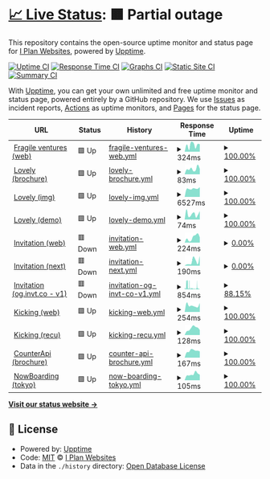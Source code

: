 # [📈 Live Status](https://up.fragile.ventures): <!--live status--> **🟧 Partial outage**

This repository contains the open-source uptime monitor and status page for [I Plan Websites](http://iplanwebsites.com), powered by [Upptime](https://github.com/upptime/upptime).

[![Uptime CI](https://github.com/iplanwebsites/up/workflows/Uptime%20CI/badge.svg)](https://github.com/iplanwebsites/up/actions?query=workflow%3A%22Uptime+CI%22)
[![Response Time CI](https://github.com/iplanwebsites/up/workflows/Response%20Time%20CI/badge.svg)](https://github.com/iplanwebsites/up/actions?query=workflow%3A%22Response+Time+CI%22)
[![Graphs CI](https://github.com/iplanwebsites/up/workflows/Graphs%20CI/badge.svg)](https://github.com/iplanwebsites/up/actions?query=workflow%3A%22Graphs+CI%22)
[![Static Site CI](https://github.com/iplanwebsites/up/workflows/Static%20Site%20CI/badge.svg)](https://github.com/iplanwebsites/up/actions?query=workflow%3A%22Static+Site+CI%22)
[![Summary CI](https://github.com/iplanwebsites/up/workflows/Summary%20CI/badge.svg)](https://github.com/iplanwebsites/up/actions?query=workflow%3A%22Summary+CI%22)

With [Upptime](https://upptime.js.org), you can get your own unlimited and free uptime monitor and status page, powered entirely by a GitHub repository. We use [Issues](https://github.com/iplanwebsites/up/issues) as incident reports, [Actions](https://github.com/iplanwebsites/up/actions) as uptime monitors, and [Pages](https://up.fragile.ventures) for the status page.

<!--start: status pages-->
<!-- This summary is generated by Upptime (https://github.com/upptime/upptime) -->
<!-- Do not edit this manually, your changes will be overwritten -->
<!-- prettier-ignore -->
| URL | Status | History | Response Time | Uptime |
| --- | ------ | ------- | ------------- | ------ |
| <img alt="" src="https://favicons.githubusercontent.com/fragile.ventures" height="13"> [Fragile ventures (web)](https://fragile.ventures) | 🟩 Up | [fragile-ventures-web.yml](https://github.com/iplanwebsites/up/commits/HEAD/history/fragile-ventures-web.yml) | <details><summary><img alt="Response time graph" src="./graphs/fragile-ventures-web/response-time-week.png" height="20"> 324ms</summary><br><a href="https://up.fragile.ventures/history/fragile-ventures-web"><img alt="Response time 1147" src="https://img.shields.io/endpoint?url=https%3A%2F%2Fraw.githubusercontent.com%2Fiplanwebsites%2Fup%2FHEAD%2Fapi%2Ffragile-ventures-web%2Fresponse-time.json"></a><br><a href="https://up.fragile.ventures/history/fragile-ventures-web"><img alt="24-hour response time 371" src="https://img.shields.io/endpoint?url=https%3A%2F%2Fraw.githubusercontent.com%2Fiplanwebsites%2Fup%2FHEAD%2Fapi%2Ffragile-ventures-web%2Fresponse-time-day.json"></a><br><a href="https://up.fragile.ventures/history/fragile-ventures-web"><img alt="7-day response time 324" src="https://img.shields.io/endpoint?url=https%3A%2F%2Fraw.githubusercontent.com%2Fiplanwebsites%2Fup%2FHEAD%2Fapi%2Ffragile-ventures-web%2Fresponse-time-week.json"></a><br><a href="https://up.fragile.ventures/history/fragile-ventures-web"><img alt="30-day response time 257" src="https://img.shields.io/endpoint?url=https%3A%2F%2Fraw.githubusercontent.com%2Fiplanwebsites%2Fup%2FHEAD%2Fapi%2Ffragile-ventures-web%2Fresponse-time-month.json"></a><br><a href="https://up.fragile.ventures/history/fragile-ventures-web"><img alt="1-year response time 1147" src="https://img.shields.io/endpoint?url=https%3A%2F%2Fraw.githubusercontent.com%2Fiplanwebsites%2Fup%2FHEAD%2Fapi%2Ffragile-ventures-web%2Fresponse-time-year.json"></a></details> | <details><summary><a href="https://up.fragile.ventures/history/fragile-ventures-web">100.00%</a></summary><a href="https://up.fragile.ventures/history/fragile-ventures-web"><img alt="All-time uptime 99.58%" src="https://img.shields.io/endpoint?url=https%3A%2F%2Fraw.githubusercontent.com%2Fiplanwebsites%2Fup%2FHEAD%2Fapi%2Ffragile-ventures-web%2Fuptime.json"></a><br><a href="https://up.fragile.ventures/history/fragile-ventures-web"><img alt="24-hour uptime 100.00%" src="https://img.shields.io/endpoint?url=https%3A%2F%2Fraw.githubusercontent.com%2Fiplanwebsites%2Fup%2FHEAD%2Fapi%2Ffragile-ventures-web%2Fuptime-day.json"></a><br><a href="https://up.fragile.ventures/history/fragile-ventures-web"><img alt="7-day uptime 100.00%" src="https://img.shields.io/endpoint?url=https%3A%2F%2Fraw.githubusercontent.com%2Fiplanwebsites%2Fup%2FHEAD%2Fapi%2Ffragile-ventures-web%2Fuptime-week.json"></a><br><a href="https://up.fragile.ventures/history/fragile-ventures-web"><img alt="30-day uptime 100.00%" src="https://img.shields.io/endpoint?url=https%3A%2F%2Fraw.githubusercontent.com%2Fiplanwebsites%2Fup%2FHEAD%2Fapi%2Ffragile-ventures-web%2Fuptime-month.json"></a><br><a href="https://up.fragile.ventures/history/fragile-ventures-web"><img alt="1-year uptime 99.58%" src="https://img.shields.io/endpoint?url=https%3A%2F%2Fraw.githubusercontent.com%2Fiplanwebsites%2Fup%2FHEAD%2Fapi%2Ffragile-ventures-web%2Fuptime-year.json"></a></details>
| <img alt="" src="https://favicons.githubusercontent.com/lovely.link" height="13"> [Lovely (brochure)](https://lovely.link/) | 🟩 Up | [lovely-brochure.yml](https://github.com/iplanwebsites/up/commits/HEAD/history/lovely-brochure.yml) | <details><summary><img alt="Response time graph" src="./graphs/lovely-brochure/response-time-week.png" height="20"> 83ms</summary><br><a href="https://up.fragile.ventures/history/lovely-brochure"><img alt="Response time 159" src="https://img.shields.io/endpoint?url=https%3A%2F%2Fraw.githubusercontent.com%2Fiplanwebsites%2Fup%2FHEAD%2Fapi%2Flovely-brochure%2Fresponse-time.json"></a><br><a href="https://up.fragile.ventures/history/lovely-brochure"><img alt="24-hour response time 84" src="https://img.shields.io/endpoint?url=https%3A%2F%2Fraw.githubusercontent.com%2Fiplanwebsites%2Fup%2FHEAD%2Fapi%2Flovely-brochure%2Fresponse-time-day.json"></a><br><a href="https://up.fragile.ventures/history/lovely-brochure"><img alt="7-day response time 83" src="https://img.shields.io/endpoint?url=https%3A%2F%2Fraw.githubusercontent.com%2Fiplanwebsites%2Fup%2FHEAD%2Fapi%2Flovely-brochure%2Fresponse-time-week.json"></a><br><a href="https://up.fragile.ventures/history/lovely-brochure"><img alt="30-day response time 111" src="https://img.shields.io/endpoint?url=https%3A%2F%2Fraw.githubusercontent.com%2Fiplanwebsites%2Fup%2FHEAD%2Fapi%2Flovely-brochure%2Fresponse-time-month.json"></a><br><a href="https://up.fragile.ventures/history/lovely-brochure"><img alt="1-year response time 159" src="https://img.shields.io/endpoint?url=https%3A%2F%2Fraw.githubusercontent.com%2Fiplanwebsites%2Fup%2FHEAD%2Fapi%2Flovely-brochure%2Fresponse-time-year.json"></a></details> | <details><summary><a href="https://up.fragile.ventures/history/lovely-brochure">100.00%</a></summary><a href="https://up.fragile.ventures/history/lovely-brochure"><img alt="All-time uptime 99.99%" src="https://img.shields.io/endpoint?url=https%3A%2F%2Fraw.githubusercontent.com%2Fiplanwebsites%2Fup%2FHEAD%2Fapi%2Flovely-brochure%2Fuptime.json"></a><br><a href="https://up.fragile.ventures/history/lovely-brochure"><img alt="24-hour uptime 100.00%" src="https://img.shields.io/endpoint?url=https%3A%2F%2Fraw.githubusercontent.com%2Fiplanwebsites%2Fup%2FHEAD%2Fapi%2Flovely-brochure%2Fuptime-day.json"></a><br><a href="https://up.fragile.ventures/history/lovely-brochure"><img alt="7-day uptime 100.00%" src="https://img.shields.io/endpoint?url=https%3A%2F%2Fraw.githubusercontent.com%2Fiplanwebsites%2Fup%2FHEAD%2Fapi%2Flovely-brochure%2Fuptime-week.json"></a><br><a href="https://up.fragile.ventures/history/lovely-brochure"><img alt="30-day uptime 100.00%" src="https://img.shields.io/endpoint?url=https%3A%2F%2Fraw.githubusercontent.com%2Fiplanwebsites%2Fup%2FHEAD%2Fapi%2Flovely-brochure%2Fuptime-month.json"></a><br><a href="https://up.fragile.ventures/history/lovely-brochure"><img alt="1-year uptime 99.99%" src="https://img.shields.io/endpoint?url=https%3A%2F%2Fraw.githubusercontent.com%2Fiplanwebsites%2Fup%2FHEAD%2Fapi%2Flovely-brochure%2Fuptime-year.json"></a></details>
| <img alt="" src="https://favicons.githubusercontent.com/img.lovely.link" height="13"> [Lovely (img)](https://img.lovely.link/v1/invitation/profile?title=title&text1=text1&text2=text2&text3=text3&avatar=https%3A%2F%2Frandomuser.me%2Fapi%2Fportraits%2Fwomen%2F67.jpg&rating5=0) | 🟩 Up | [lovely-img.yml](https://github.com/iplanwebsites/up/commits/HEAD/history/lovely-img.yml) | <details><summary><img alt="Response time graph" src="./graphs/lovely-img/response-time-week.png" height="20"> 6527ms</summary><br><a href="https://up.fragile.ventures/history/lovely-img"><img alt="Response time 6154" src="https://img.shields.io/endpoint?url=https%3A%2F%2Fraw.githubusercontent.com%2Fiplanwebsites%2Fup%2FHEAD%2Fapi%2Flovely-img%2Fresponse-time.json"></a><br><a href="https://up.fragile.ventures/history/lovely-img"><img alt="24-hour response time 7688" src="https://img.shields.io/endpoint?url=https%3A%2F%2Fraw.githubusercontent.com%2Fiplanwebsites%2Fup%2FHEAD%2Fapi%2Flovely-img%2Fresponse-time-day.json"></a><br><a href="https://up.fragile.ventures/history/lovely-img"><img alt="7-day response time 6527" src="https://img.shields.io/endpoint?url=https%3A%2F%2Fraw.githubusercontent.com%2Fiplanwebsites%2Fup%2FHEAD%2Fapi%2Flovely-img%2Fresponse-time-week.json"></a><br><a href="https://up.fragile.ventures/history/lovely-img"><img alt="30-day response time 6045" src="https://img.shields.io/endpoint?url=https%3A%2F%2Fraw.githubusercontent.com%2Fiplanwebsites%2Fup%2FHEAD%2Fapi%2Flovely-img%2Fresponse-time-month.json"></a><br><a href="https://up.fragile.ventures/history/lovely-img"><img alt="1-year response time 6154" src="https://img.shields.io/endpoint?url=https%3A%2F%2Fraw.githubusercontent.com%2Fiplanwebsites%2Fup%2FHEAD%2Fapi%2Flovely-img%2Fresponse-time-year.json"></a></details> | <details><summary><a href="https://up.fragile.ventures/history/lovely-img">100.00%</a></summary><a href="https://up.fragile.ventures/history/lovely-img"><img alt="All-time uptime 99.91%" src="https://img.shields.io/endpoint?url=https%3A%2F%2Fraw.githubusercontent.com%2Fiplanwebsites%2Fup%2FHEAD%2Fapi%2Flovely-img%2Fuptime.json"></a><br><a href="https://up.fragile.ventures/history/lovely-img"><img alt="24-hour uptime 100.00%" src="https://img.shields.io/endpoint?url=https%3A%2F%2Fraw.githubusercontent.com%2Fiplanwebsites%2Fup%2FHEAD%2Fapi%2Flovely-img%2Fuptime-day.json"></a><br><a href="https://up.fragile.ventures/history/lovely-img"><img alt="7-day uptime 100.00%" src="https://img.shields.io/endpoint?url=https%3A%2F%2Fraw.githubusercontent.com%2Fiplanwebsites%2Fup%2FHEAD%2Fapi%2Flovely-img%2Fuptime-week.json"></a><br><a href="https://up.fragile.ventures/history/lovely-img"><img alt="30-day uptime 100.00%" src="https://img.shields.io/endpoint?url=https%3A%2F%2Fraw.githubusercontent.com%2Fiplanwebsites%2Fup%2FHEAD%2Fapi%2Flovely-img%2Fuptime-month.json"></a><br><a href="https://up.fragile.ventures/history/lovely-img"><img alt="1-year uptime 99.91%" src="https://img.shields.io/endpoint?url=https%3A%2F%2Fraw.githubusercontent.com%2Fiplanwebsites%2Fup%2FHEAD%2Fapi%2Flovely-img%2Fuptime-year.json"></a></details>
| <img alt="" src="https://favicons.githubusercontent.com/demo.lovely.link" height="13"> [Lovely (demo)](https://demo.lovely.link/) | 🟩 Up | [lovely-demo.yml](https://github.com/iplanwebsites/up/commits/HEAD/history/lovely-demo.yml) | <details><summary><img alt="Response time graph" src="./graphs/lovely-demo/response-time-week.png" height="20"> 74ms</summary><br><a href="https://up.fragile.ventures/history/lovely-demo"><img alt="Response time 156" src="https://img.shields.io/endpoint?url=https%3A%2F%2Fraw.githubusercontent.com%2Fiplanwebsites%2Fup%2FHEAD%2Fapi%2Flovely-demo%2Fresponse-time.json"></a><br><a href="https://up.fragile.ventures/history/lovely-demo"><img alt="24-hour response time 114" src="https://img.shields.io/endpoint?url=https%3A%2F%2Fraw.githubusercontent.com%2Fiplanwebsites%2Fup%2FHEAD%2Fapi%2Flovely-demo%2Fresponse-time-day.json"></a><br><a href="https://up.fragile.ventures/history/lovely-demo"><img alt="7-day response time 74" src="https://img.shields.io/endpoint?url=https%3A%2F%2Fraw.githubusercontent.com%2Fiplanwebsites%2Fup%2FHEAD%2Fapi%2Flovely-demo%2Fresponse-time-week.json"></a><br><a href="https://up.fragile.ventures/history/lovely-demo"><img alt="30-day response time 75" src="https://img.shields.io/endpoint?url=https%3A%2F%2Fraw.githubusercontent.com%2Fiplanwebsites%2Fup%2FHEAD%2Fapi%2Flovely-demo%2Fresponse-time-month.json"></a><br><a href="https://up.fragile.ventures/history/lovely-demo"><img alt="1-year response time 156" src="https://img.shields.io/endpoint?url=https%3A%2F%2Fraw.githubusercontent.com%2Fiplanwebsites%2Fup%2FHEAD%2Fapi%2Flovely-demo%2Fresponse-time-year.json"></a></details> | <details><summary><a href="https://up.fragile.ventures/history/lovely-demo">100.00%</a></summary><a href="https://up.fragile.ventures/history/lovely-demo"><img alt="All-time uptime 99.95%" src="https://img.shields.io/endpoint?url=https%3A%2F%2Fraw.githubusercontent.com%2Fiplanwebsites%2Fup%2FHEAD%2Fapi%2Flovely-demo%2Fuptime.json"></a><br><a href="https://up.fragile.ventures/history/lovely-demo"><img alt="24-hour uptime 100.00%" src="https://img.shields.io/endpoint?url=https%3A%2F%2Fraw.githubusercontent.com%2Fiplanwebsites%2Fup%2FHEAD%2Fapi%2Flovely-demo%2Fuptime-day.json"></a><br><a href="https://up.fragile.ventures/history/lovely-demo"><img alt="7-day uptime 100.00%" src="https://img.shields.io/endpoint?url=https%3A%2F%2Fraw.githubusercontent.com%2Fiplanwebsites%2Fup%2FHEAD%2Fapi%2Flovely-demo%2Fuptime-week.json"></a><br><a href="https://up.fragile.ventures/history/lovely-demo"><img alt="30-day uptime 99.61%" src="https://img.shields.io/endpoint?url=https%3A%2F%2Fraw.githubusercontent.com%2Fiplanwebsites%2Fup%2FHEAD%2Fapi%2Flovely-demo%2Fuptime-month.json"></a><br><a href="https://up.fragile.ventures/history/lovely-demo"><img alt="1-year uptime 99.95%" src="https://img.shields.io/endpoint?url=https%3A%2F%2Fraw.githubusercontent.com%2Fiplanwebsites%2Fup%2FHEAD%2Fapi%2Flovely-demo%2Fuptime-year.json"></a></details>
| <img alt="" src="https://favicons.githubusercontent.com/invitation.codes" height="13"> [Invitation (web)](https://invitation.codes/) | 🟥 Down | [invitation-web.yml](https://github.com/iplanwebsites/up/commits/HEAD/history/invitation-web.yml) | <details><summary><img alt="Response time graph" src="./graphs/invitation-web/response-time-week.png" height="20"> 224ms</summary><br><a href="https://up.fragile.ventures/history/invitation-web"><img alt="Response time 166" src="https://img.shields.io/endpoint?url=https%3A%2F%2Fraw.githubusercontent.com%2Fiplanwebsites%2Fup%2FHEAD%2Fapi%2Finvitation-web%2Fresponse-time.json"></a><br><a href="https://up.fragile.ventures/history/invitation-web"><img alt="24-hour response time 230" src="https://img.shields.io/endpoint?url=https%3A%2F%2Fraw.githubusercontent.com%2Fiplanwebsites%2Fup%2FHEAD%2Fapi%2Finvitation-web%2Fresponse-time-day.json"></a><br><a href="https://up.fragile.ventures/history/invitation-web"><img alt="7-day response time 224" src="https://img.shields.io/endpoint?url=https%3A%2F%2Fraw.githubusercontent.com%2Fiplanwebsites%2Fup%2FHEAD%2Fapi%2Finvitation-web%2Fresponse-time-week.json"></a><br><a href="https://up.fragile.ventures/history/invitation-web"><img alt="30-day response time 222" src="https://img.shields.io/endpoint?url=https%3A%2F%2Fraw.githubusercontent.com%2Fiplanwebsites%2Fup%2FHEAD%2Fapi%2Finvitation-web%2Fresponse-time-month.json"></a><br><a href="https://up.fragile.ventures/history/invitation-web"><img alt="1-year response time 166" src="https://img.shields.io/endpoint?url=https%3A%2F%2Fraw.githubusercontent.com%2Fiplanwebsites%2Fup%2FHEAD%2Fapi%2Finvitation-web%2Fresponse-time-year.json"></a></details> | <details><summary><a href="https://up.fragile.ventures/history/invitation-web">0.00%</a></summary><a href="https://up.fragile.ventures/history/invitation-web"><img alt="All-time uptime 0.00%" src="https://img.shields.io/endpoint?url=https%3A%2F%2Fraw.githubusercontent.com%2Fiplanwebsites%2Fup%2FHEAD%2Fapi%2Finvitation-web%2Fuptime.json"></a><br><a href="https://up.fragile.ventures/history/invitation-web"><img alt="24-hour uptime 0.00%" src="https://img.shields.io/endpoint?url=https%3A%2F%2Fraw.githubusercontent.com%2Fiplanwebsites%2Fup%2FHEAD%2Fapi%2Finvitation-web%2Fuptime-day.json"></a><br><a href="https://up.fragile.ventures/history/invitation-web"><img alt="7-day uptime 0.00%" src="https://img.shields.io/endpoint?url=https%3A%2F%2Fraw.githubusercontent.com%2Fiplanwebsites%2Fup%2FHEAD%2Fapi%2Finvitation-web%2Fuptime-week.json"></a><br><a href="https://up.fragile.ventures/history/invitation-web"><img alt="30-day uptime 0.00%" src="https://img.shields.io/endpoint?url=https%3A%2F%2Fraw.githubusercontent.com%2Fiplanwebsites%2Fup%2FHEAD%2Fapi%2Finvitation-web%2Fuptime-month.json"></a><br><a href="https://up.fragile.ventures/history/invitation-web"><img alt="1-year uptime 0.00%" src="https://img.shields.io/endpoint?url=https%3A%2F%2Fraw.githubusercontent.com%2Fiplanwebsites%2Fup%2FHEAD%2Fapi%2Finvitation-web%2Fuptime-year.json"></a></details>
| <img alt="" src="https://favicons.githubusercontent.com/next.invitation.codes" height="13"> [Invitation (next)](https://next.invitation.codes/) | 🟥 Down | [invitation-next.yml](https://github.com/iplanwebsites/up/commits/HEAD/history/invitation-next.yml) | <details><summary><img alt="Response time graph" src="./graphs/invitation-next/response-time-week.png" height="20"> 190ms</summary><br><a href="https://up.fragile.ventures/history/invitation-next"><img alt="Response time 130" src="https://img.shields.io/endpoint?url=https%3A%2F%2Fraw.githubusercontent.com%2Fiplanwebsites%2Fup%2FHEAD%2Fapi%2Finvitation-next%2Fresponse-time.json"></a><br><a href="https://up.fragile.ventures/history/invitation-next"><img alt="24-hour response time 424" src="https://img.shields.io/endpoint?url=https%3A%2F%2Fraw.githubusercontent.com%2Fiplanwebsites%2Fup%2FHEAD%2Fapi%2Finvitation-next%2Fresponse-time-day.json"></a><br><a href="https://up.fragile.ventures/history/invitation-next"><img alt="7-day response time 190" src="https://img.shields.io/endpoint?url=https%3A%2F%2Fraw.githubusercontent.com%2Fiplanwebsites%2Fup%2FHEAD%2Fapi%2Finvitation-next%2Fresponse-time-week.json"></a><br><a href="https://up.fragile.ventures/history/invitation-next"><img alt="30-day response time 176" src="https://img.shields.io/endpoint?url=https%3A%2F%2Fraw.githubusercontent.com%2Fiplanwebsites%2Fup%2FHEAD%2Fapi%2Finvitation-next%2Fresponse-time-month.json"></a><br><a href="https://up.fragile.ventures/history/invitation-next"><img alt="1-year response time 130" src="https://img.shields.io/endpoint?url=https%3A%2F%2Fraw.githubusercontent.com%2Fiplanwebsites%2Fup%2FHEAD%2Fapi%2Finvitation-next%2Fresponse-time-year.json"></a></details> | <details><summary><a href="https://up.fragile.ventures/history/invitation-next">0.00%</a></summary><a href="https://up.fragile.ventures/history/invitation-next"><img alt="All-time uptime 0.00%" src="https://img.shields.io/endpoint?url=https%3A%2F%2Fraw.githubusercontent.com%2Fiplanwebsites%2Fup%2FHEAD%2Fapi%2Finvitation-next%2Fuptime.json"></a><br><a href="https://up.fragile.ventures/history/invitation-next"><img alt="24-hour uptime 0.00%" src="https://img.shields.io/endpoint?url=https%3A%2F%2Fraw.githubusercontent.com%2Fiplanwebsites%2Fup%2FHEAD%2Fapi%2Finvitation-next%2Fuptime-day.json"></a><br><a href="https://up.fragile.ventures/history/invitation-next"><img alt="7-day uptime 0.00%" src="https://img.shields.io/endpoint?url=https%3A%2F%2Fraw.githubusercontent.com%2Fiplanwebsites%2Fup%2FHEAD%2Fapi%2Finvitation-next%2Fuptime-week.json"></a><br><a href="https://up.fragile.ventures/history/invitation-next"><img alt="30-day uptime 0.00%" src="https://img.shields.io/endpoint?url=https%3A%2F%2Fraw.githubusercontent.com%2Fiplanwebsites%2Fup%2FHEAD%2Fapi%2Finvitation-next%2Fuptime-month.json"></a><br><a href="https://up.fragile.ventures/history/invitation-next"><img alt="1-year uptime 0.00%" src="https://img.shields.io/endpoint?url=https%3A%2F%2Fraw.githubusercontent.com%2Fiplanwebsites%2Fup%2FHEAD%2Fapi%2Finvitation-next%2Fuptime-year.json"></a></details>
| <img alt="" src="https://favicons.githubusercontent.com/og.invt.co" height="13"> [Invitation (og.invt.co - v1)](https://og.invt.co/felix.png?fontSize=%40felix&theme=light&md=1&images=https%3A%2F%2Flh3.googleusercontent.com%2Fa-%2FAOh14GjUk2VKmkWxpgWZgY0CXWRFi_k6t7f2MBSsfSxR%3Ds96-c) | 🟥 Down | [invitation-og-invt-co-v1.yml](https://github.com/iplanwebsites/up/commits/HEAD/history/invitation-og-invt-co-v1.yml) | <details><summary><img alt="Response time graph" src="./graphs/invitation-og-invt-co-v1/response-time-week.png" height="20"> 854ms</summary><br><a href="https://up.fragile.ventures/history/invitation-og-invt-co-v1"><img alt="Response time 355" src="https://img.shields.io/endpoint?url=https%3A%2F%2Fraw.githubusercontent.com%2Fiplanwebsites%2Fup%2FHEAD%2Fapi%2Finvitation-og-invt-co-v1%2Fresponse-time.json"></a><br><a href="https://up.fragile.ventures/history/invitation-og-invt-co-v1"><img alt="24-hour response time 273" src="https://img.shields.io/endpoint?url=https%3A%2F%2Fraw.githubusercontent.com%2Fiplanwebsites%2Fup%2FHEAD%2Fapi%2Finvitation-og-invt-co-v1%2Fresponse-time-day.json"></a><br><a href="https://up.fragile.ventures/history/invitation-og-invt-co-v1"><img alt="7-day response time 854" src="https://img.shields.io/endpoint?url=https%3A%2F%2Fraw.githubusercontent.com%2Fiplanwebsites%2Fup%2FHEAD%2Fapi%2Finvitation-og-invt-co-v1%2Fresponse-time-week.json"></a><br><a href="https://up.fragile.ventures/history/invitation-og-invt-co-v1"><img alt="30-day response time 547" src="https://img.shields.io/endpoint?url=https%3A%2F%2Fraw.githubusercontent.com%2Fiplanwebsites%2Fup%2FHEAD%2Fapi%2Finvitation-og-invt-co-v1%2Fresponse-time-month.json"></a><br><a href="https://up.fragile.ventures/history/invitation-og-invt-co-v1"><img alt="1-year response time 355" src="https://img.shields.io/endpoint?url=https%3A%2F%2Fraw.githubusercontent.com%2Fiplanwebsites%2Fup%2FHEAD%2Fapi%2Finvitation-og-invt-co-v1%2Fresponse-time-year.json"></a></details> | <details><summary><a href="https://up.fragile.ventures/history/invitation-og-invt-co-v1">88.15%</a></summary><a href="https://up.fragile.ventures/history/invitation-og-invt-co-v1"><img alt="All-time uptime 99.26%" src="https://img.shields.io/endpoint?url=https%3A%2F%2Fraw.githubusercontent.com%2Fiplanwebsites%2Fup%2FHEAD%2Fapi%2Finvitation-og-invt-co-v1%2Fuptime.json"></a><br><a href="https://up.fragile.ventures/history/invitation-og-invt-co-v1"><img alt="24-hour uptime 93.73%" src="https://img.shields.io/endpoint?url=https%3A%2F%2Fraw.githubusercontent.com%2Fiplanwebsites%2Fup%2FHEAD%2Fapi%2Finvitation-og-invt-co-v1%2Fuptime-day.json"></a><br><a href="https://up.fragile.ventures/history/invitation-og-invt-co-v1"><img alt="7-day uptime 88.15%" src="https://img.shields.io/endpoint?url=https%3A%2F%2Fraw.githubusercontent.com%2Fiplanwebsites%2Fup%2FHEAD%2Fapi%2Finvitation-og-invt-co-v1%2Fuptime-week.json"></a><br><a href="https://up.fragile.ventures/history/invitation-og-invt-co-v1"><img alt="30-day uptime 95.03%" src="https://img.shields.io/endpoint?url=https%3A%2F%2Fraw.githubusercontent.com%2Fiplanwebsites%2Fup%2FHEAD%2Fapi%2Finvitation-og-invt-co-v1%2Fuptime-month.json"></a><br><a href="https://up.fragile.ventures/history/invitation-og-invt-co-v1"><img alt="1-year uptime 99.26%" src="https://img.shields.io/endpoint?url=https%3A%2F%2Fraw.githubusercontent.com%2Fiplanwebsites%2Fup%2FHEAD%2Fapi%2Finvitation-og-invt-co-v1%2Fuptime-year.json"></a></details>
| <img alt="" src="https://favicons.githubusercontent.com/kickinglotus.com" height="13"> [Kicking (web)](https://kickinglotus.com/en) | 🟩 Up | [kicking-web.yml](https://github.com/iplanwebsites/up/commits/HEAD/history/kicking-web.yml) | <details><summary><img alt="Response time graph" src="./graphs/kicking-web/response-time-week.png" height="20"> 254ms</summary><br><a href="https://up.fragile.ventures/history/kicking-web"><img alt="Response time 314" src="https://img.shields.io/endpoint?url=https%3A%2F%2Fraw.githubusercontent.com%2Fiplanwebsites%2Fup%2FHEAD%2Fapi%2Fkicking-web%2Fresponse-time.json"></a><br><a href="https://up.fragile.ventures/history/kicking-web"><img alt="24-hour response time 346" src="https://img.shields.io/endpoint?url=https%3A%2F%2Fraw.githubusercontent.com%2Fiplanwebsites%2Fup%2FHEAD%2Fapi%2Fkicking-web%2Fresponse-time-day.json"></a><br><a href="https://up.fragile.ventures/history/kicking-web"><img alt="7-day response time 254" src="https://img.shields.io/endpoint?url=https%3A%2F%2Fraw.githubusercontent.com%2Fiplanwebsites%2Fup%2FHEAD%2Fapi%2Fkicking-web%2Fresponse-time-week.json"></a><br><a href="https://up.fragile.ventures/history/kicking-web"><img alt="30-day response time 288" src="https://img.shields.io/endpoint?url=https%3A%2F%2Fraw.githubusercontent.com%2Fiplanwebsites%2Fup%2FHEAD%2Fapi%2Fkicking-web%2Fresponse-time-month.json"></a><br><a href="https://up.fragile.ventures/history/kicking-web"><img alt="1-year response time 314" src="https://img.shields.io/endpoint?url=https%3A%2F%2Fraw.githubusercontent.com%2Fiplanwebsites%2Fup%2FHEAD%2Fapi%2Fkicking-web%2Fresponse-time-year.json"></a></details> | <details><summary><a href="https://up.fragile.ventures/history/kicking-web">100.00%</a></summary><a href="https://up.fragile.ventures/history/kicking-web"><img alt="All-time uptime 99.97%" src="https://img.shields.io/endpoint?url=https%3A%2F%2Fraw.githubusercontent.com%2Fiplanwebsites%2Fup%2FHEAD%2Fapi%2Fkicking-web%2Fuptime.json"></a><br><a href="https://up.fragile.ventures/history/kicking-web"><img alt="24-hour uptime 100.00%" src="https://img.shields.io/endpoint?url=https%3A%2F%2Fraw.githubusercontent.com%2Fiplanwebsites%2Fup%2FHEAD%2Fapi%2Fkicking-web%2Fuptime-day.json"></a><br><a href="https://up.fragile.ventures/history/kicking-web"><img alt="7-day uptime 100.00%" src="https://img.shields.io/endpoint?url=https%3A%2F%2Fraw.githubusercontent.com%2Fiplanwebsites%2Fup%2FHEAD%2Fapi%2Fkicking-web%2Fuptime-week.json"></a><br><a href="https://up.fragile.ventures/history/kicking-web"><img alt="30-day uptime 100.00%" src="https://img.shields.io/endpoint?url=https%3A%2F%2Fraw.githubusercontent.com%2Fiplanwebsites%2Fup%2FHEAD%2Fapi%2Fkicking-web%2Fuptime-month.json"></a><br><a href="https://up.fragile.ventures/history/kicking-web"><img alt="1-year uptime 99.97%" src="https://img.shields.io/endpoint?url=https%3A%2F%2Fraw.githubusercontent.com%2Fiplanwebsites%2Fup%2FHEAD%2Fapi%2Fkicking-web%2Fuptime-year.json"></a></details>
| <img alt="" src="https://favicons.githubusercontent.com/recu.kickinglotus.com" height="13"> [Kicking (recu)](https://recu.kickinglotus.com/) | 🟩 Up | [kicking-recu.yml](https://github.com/iplanwebsites/up/commits/HEAD/history/kicking-recu.yml) | <details><summary><img alt="Response time graph" src="./graphs/kicking-recu/response-time-week.png" height="20"> 128ms</summary><br><a href="https://up.fragile.ventures/history/kicking-recu"><img alt="Response time 710" src="https://img.shields.io/endpoint?url=https%3A%2F%2Fraw.githubusercontent.com%2Fiplanwebsites%2Fup%2FHEAD%2Fapi%2Fkicking-recu%2Fresponse-time.json"></a><br><a href="https://up.fragile.ventures/history/kicking-recu"><img alt="24-hour response time 98" src="https://img.shields.io/endpoint?url=https%3A%2F%2Fraw.githubusercontent.com%2Fiplanwebsites%2Fup%2FHEAD%2Fapi%2Fkicking-recu%2Fresponse-time-day.json"></a><br><a href="https://up.fragile.ventures/history/kicking-recu"><img alt="7-day response time 128" src="https://img.shields.io/endpoint?url=https%3A%2F%2Fraw.githubusercontent.com%2Fiplanwebsites%2Fup%2FHEAD%2Fapi%2Fkicking-recu%2Fresponse-time-week.json"></a><br><a href="https://up.fragile.ventures/history/kicking-recu"><img alt="30-day response time 140" src="https://img.shields.io/endpoint?url=https%3A%2F%2Fraw.githubusercontent.com%2Fiplanwebsites%2Fup%2FHEAD%2Fapi%2Fkicking-recu%2Fresponse-time-month.json"></a><br><a href="https://up.fragile.ventures/history/kicking-recu"><img alt="1-year response time 710" src="https://img.shields.io/endpoint?url=https%3A%2F%2Fraw.githubusercontent.com%2Fiplanwebsites%2Fup%2FHEAD%2Fapi%2Fkicking-recu%2Fresponse-time-year.json"></a></details> | <details><summary><a href="https://up.fragile.ventures/history/kicking-recu">100.00%</a></summary><a href="https://up.fragile.ventures/history/kicking-recu"><img alt="All-time uptime 99.84%" src="https://img.shields.io/endpoint?url=https%3A%2F%2Fraw.githubusercontent.com%2Fiplanwebsites%2Fup%2FHEAD%2Fapi%2Fkicking-recu%2Fuptime.json"></a><br><a href="https://up.fragile.ventures/history/kicking-recu"><img alt="24-hour uptime 100.00%" src="https://img.shields.io/endpoint?url=https%3A%2F%2Fraw.githubusercontent.com%2Fiplanwebsites%2Fup%2FHEAD%2Fapi%2Fkicking-recu%2Fuptime-day.json"></a><br><a href="https://up.fragile.ventures/history/kicking-recu"><img alt="7-day uptime 100.00%" src="https://img.shields.io/endpoint?url=https%3A%2F%2Fraw.githubusercontent.com%2Fiplanwebsites%2Fup%2FHEAD%2Fapi%2Fkicking-recu%2Fuptime-week.json"></a><br><a href="https://up.fragile.ventures/history/kicking-recu"><img alt="30-day uptime 100.00%" src="https://img.shields.io/endpoint?url=https%3A%2F%2Fraw.githubusercontent.com%2Fiplanwebsites%2Fup%2FHEAD%2Fapi%2Fkicking-recu%2Fuptime-month.json"></a><br><a href="https://up.fragile.ventures/history/kicking-recu"><img alt="1-year uptime 99.84%" src="https://img.shields.io/endpoint?url=https%3A%2F%2Fraw.githubusercontent.com%2Fiplanwebsites%2Fup%2FHEAD%2Fapi%2Fkicking-recu%2Fuptime-year.json"></a></details>
| <img alt="" src="https://favicons.githubusercontent.com/counterapi.com" height="13"> [CounterApi (brochure)](https://counterapi.com/) | 🟩 Up | [counter-api-brochure.yml](https://github.com/iplanwebsites/up/commits/HEAD/history/counter-api-brochure.yml) | <details><summary><img alt="Response time graph" src="./graphs/counter-api-brochure/response-time-week.png" height="20"> 167ms</summary><br><a href="https://up.fragile.ventures/history/counter-api-brochure"><img alt="Response time 618" src="https://img.shields.io/endpoint?url=https%3A%2F%2Fraw.githubusercontent.com%2Fiplanwebsites%2Fup%2FHEAD%2Fapi%2Fcounter-api-brochure%2Fresponse-time.json"></a><br><a href="https://up.fragile.ventures/history/counter-api-brochure"><img alt="24-hour response time 152" src="https://img.shields.io/endpoint?url=https%3A%2F%2Fraw.githubusercontent.com%2Fiplanwebsites%2Fup%2FHEAD%2Fapi%2Fcounter-api-brochure%2Fresponse-time-day.json"></a><br><a href="https://up.fragile.ventures/history/counter-api-brochure"><img alt="7-day response time 167" src="https://img.shields.io/endpoint?url=https%3A%2F%2Fraw.githubusercontent.com%2Fiplanwebsites%2Fup%2FHEAD%2Fapi%2Fcounter-api-brochure%2Fresponse-time-week.json"></a><br><a href="https://up.fragile.ventures/history/counter-api-brochure"><img alt="30-day response time 177" src="https://img.shields.io/endpoint?url=https%3A%2F%2Fraw.githubusercontent.com%2Fiplanwebsites%2Fup%2FHEAD%2Fapi%2Fcounter-api-brochure%2Fresponse-time-month.json"></a><br><a href="https://up.fragile.ventures/history/counter-api-brochure"><img alt="1-year response time 618" src="https://img.shields.io/endpoint?url=https%3A%2F%2Fraw.githubusercontent.com%2Fiplanwebsites%2Fup%2FHEAD%2Fapi%2Fcounter-api-brochure%2Fresponse-time-year.json"></a></details> | <details><summary><a href="https://up.fragile.ventures/history/counter-api-brochure">100.00%</a></summary><a href="https://up.fragile.ventures/history/counter-api-brochure"><img alt="All-time uptime 99.73%" src="https://img.shields.io/endpoint?url=https%3A%2F%2Fraw.githubusercontent.com%2Fiplanwebsites%2Fup%2FHEAD%2Fapi%2Fcounter-api-brochure%2Fuptime.json"></a><br><a href="https://up.fragile.ventures/history/counter-api-brochure"><img alt="24-hour uptime 100.00%" src="https://img.shields.io/endpoint?url=https%3A%2F%2Fraw.githubusercontent.com%2Fiplanwebsites%2Fup%2FHEAD%2Fapi%2Fcounter-api-brochure%2Fuptime-day.json"></a><br><a href="https://up.fragile.ventures/history/counter-api-brochure"><img alt="7-day uptime 100.00%" src="https://img.shields.io/endpoint?url=https%3A%2F%2Fraw.githubusercontent.com%2Fiplanwebsites%2Fup%2FHEAD%2Fapi%2Fcounter-api-brochure%2Fuptime-week.json"></a><br><a href="https://up.fragile.ventures/history/counter-api-brochure"><img alt="30-day uptime 100.00%" src="https://img.shields.io/endpoint?url=https%3A%2F%2Fraw.githubusercontent.com%2Fiplanwebsites%2Fup%2FHEAD%2Fapi%2Fcounter-api-brochure%2Fuptime-month.json"></a><br><a href="https://up.fragile.ventures/history/counter-api-brochure"><img alt="1-year uptime 99.73%" src="https://img.shields.io/endpoint?url=https%3A%2F%2Fraw.githubusercontent.com%2Fiplanwebsites%2Fup%2FHEAD%2Fapi%2Fcounter-api-brochure%2Fuptime-year.json"></a></details>
| <img alt="" src="https://favicons.githubusercontent.com/tokyo.nowboarding.club" height="13"> [NowBoarding (tokyo)](https://tokyo.nowboarding.club/) | 🟩 Up | [now-boarding-tokyo.yml](https://github.com/iplanwebsites/up/commits/HEAD/history/now-boarding-tokyo.yml) | <details><summary><img alt="Response time graph" src="./graphs/now-boarding-tokyo/response-time-week.png" height="20"> 105ms</summary><br><a href="https://up.fragile.ventures/history/now-boarding-tokyo"><img alt="Response time 273" src="https://img.shields.io/endpoint?url=https%3A%2F%2Fraw.githubusercontent.com%2Fiplanwebsites%2Fup%2FHEAD%2Fapi%2Fnow-boarding-tokyo%2Fresponse-time.json"></a><br><a href="https://up.fragile.ventures/history/now-boarding-tokyo"><img alt="24-hour response time 98" src="https://img.shields.io/endpoint?url=https%3A%2F%2Fraw.githubusercontent.com%2Fiplanwebsites%2Fup%2FHEAD%2Fapi%2Fnow-boarding-tokyo%2Fresponse-time-day.json"></a><br><a href="https://up.fragile.ventures/history/now-boarding-tokyo"><img alt="7-day response time 105" src="https://img.shields.io/endpoint?url=https%3A%2F%2Fraw.githubusercontent.com%2Fiplanwebsites%2Fup%2FHEAD%2Fapi%2Fnow-boarding-tokyo%2Fresponse-time-week.json"></a><br><a href="https://up.fragile.ventures/history/now-boarding-tokyo"><img alt="30-day response time 117" src="https://img.shields.io/endpoint?url=https%3A%2F%2Fraw.githubusercontent.com%2Fiplanwebsites%2Fup%2FHEAD%2Fapi%2Fnow-boarding-tokyo%2Fresponse-time-month.json"></a><br><a href="https://up.fragile.ventures/history/now-boarding-tokyo"><img alt="1-year response time 273" src="https://img.shields.io/endpoint?url=https%3A%2F%2Fraw.githubusercontent.com%2Fiplanwebsites%2Fup%2FHEAD%2Fapi%2Fnow-boarding-tokyo%2Fresponse-time-year.json"></a></details> | <details><summary><a href="https://up.fragile.ventures/history/now-boarding-tokyo">100.00%</a></summary><a href="https://up.fragile.ventures/history/now-boarding-tokyo"><img alt="All-time uptime 65.08%" src="https://img.shields.io/endpoint?url=https%3A%2F%2Fraw.githubusercontent.com%2Fiplanwebsites%2Fup%2FHEAD%2Fapi%2Fnow-boarding-tokyo%2Fuptime.json"></a><br><a href="https://up.fragile.ventures/history/now-boarding-tokyo"><img alt="24-hour uptime 100.00%" src="https://img.shields.io/endpoint?url=https%3A%2F%2Fraw.githubusercontent.com%2Fiplanwebsites%2Fup%2FHEAD%2Fapi%2Fnow-boarding-tokyo%2Fuptime-day.json"></a><br><a href="https://up.fragile.ventures/history/now-boarding-tokyo"><img alt="7-day uptime 100.00%" src="https://img.shields.io/endpoint?url=https%3A%2F%2Fraw.githubusercontent.com%2Fiplanwebsites%2Fup%2FHEAD%2Fapi%2Fnow-boarding-tokyo%2Fuptime-week.json"></a><br><a href="https://up.fragile.ventures/history/now-boarding-tokyo"><img alt="30-day uptime 98.71%" src="https://img.shields.io/endpoint?url=https%3A%2F%2Fraw.githubusercontent.com%2Fiplanwebsites%2Fup%2FHEAD%2Fapi%2Fnow-boarding-tokyo%2Fuptime-month.json"></a><br><a href="https://up.fragile.ventures/history/now-boarding-tokyo"><img alt="1-year uptime 65.08%" src="https://img.shields.io/endpoint?url=https%3A%2F%2Fraw.githubusercontent.com%2Fiplanwebsites%2Fup%2FHEAD%2Fapi%2Fnow-boarding-tokyo%2Fuptime-year.json"></a></details>

<!--end: status pages-->

[**Visit our status website →**](https://up.fragile.ventures)

## 📄 License

- Powered by: [Upptime](https://github.com/upptime/upptime)
- Code: [MIT](./LICENSE) © [I Plan Websites](http://iplanwebsites.com)
- Data in the `./history` directory: [Open Database License](https://opendatacommons.org/licenses/odbl/1-0/)
